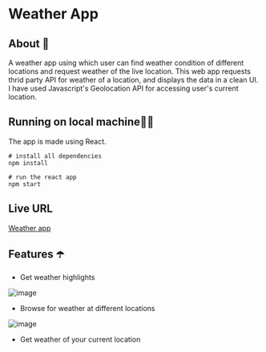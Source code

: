 # Weather App

## About 💭
A weather app using which user can find weather condition of different locations and request weather of the live location. This web app requests thrid party API for weather of a location, and displays the data in a clean UI. I have used Javascript's Geolocation API for accessing user's current location.

## Running on local machine🏃‍♀️
The app is made using React.

```
# install all dependencies
npm install

# run the react app
npm start
```

## Live URL

[Weather app](https://jolly-lumiere-a96b26.netlify.app/)


## Features ☂️

- Get weather highlights

![image](https://user-images.githubusercontent.com/86974918/156178277-fa049b86-b40d-4622-b87d-81f1b4909847.png)

- Browse for weather at different locations

![image](https://user-images.githubusercontent.com/86974918/156178323-9c54fa87-1d7b-42da-89ed-c30322cb4c69.png)

- Get weather of your current location





